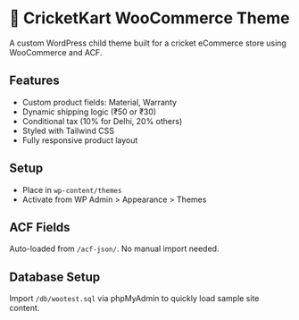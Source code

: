 # 🏏 CricketKart WooCommerce Theme

A custom WordPress child theme built for a cricket eCommerce store using WooCommerce and ACF.

## Features
- Custom product fields: Material, Warranty
- Dynamic shipping logic (₹50 or ₹30)
- Conditional tax (10% for Delhi, 20% others)
- Styled with Tailwind CSS
- Fully responsive product layout

## Setup
- Place in `wp-content/themes`
- Activate from WP Admin > Appearance > Themes

## ACF Fields
Auto-loaded from `/acf-json/`. No manual import needed.

## Database Setup
Import `/db/wootest.sql` via phpMyAdmin to quickly load sample site content.
